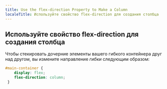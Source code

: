 ```yaml
---
title: Use the flex-direction Property to Make a Column
localeTitle: Используйте свойство flex-direction для создания столбца
---
```

## Используйте свойство flex-direction для создания столбца

Чтобы стекировать дочерние элементы вашего гибкого контейнера друг над другом, вы измените направление _гибки_ следующим образом:

```CSS
#main-container { 
    display: flex; 
    flex-direction: column; 
 } 

```
